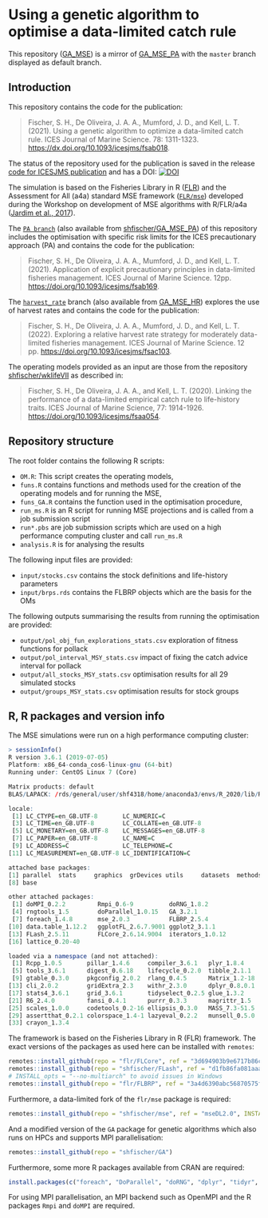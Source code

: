 Using a genetic algorithm to optimise a data-limited catch rule
================

This repository ([GA_MSE](https://github.com/shfischer/GA_MSE)) is a
mirror of [GA_MSE_PA](https://github.com/shfischer/GA_MSE_PA) with the
`master` branch displayed as default branch.

## Introduction

This repository contains the code for the publication:

> Fischer, S. H., De Oliveira, J. A. A., Mumford, J. D., and Kell, L. T.
> (2021). Using a genetic algorithm to optimize a data-limited catch
> rule. ICES Journal of Marine Science. 78: 1311-1323.
> <https://dx.doi.org/10.1093/icesjms/fsab018>.

The status of the repository used for the publication is saved in the
release [code for ICESJMS
publication](https://github.com/shfischer/GA_MSE/releases/tag/v1.0) and
has a DOI:
[![DOI](https://zenodo.org/badge/DOI/10.5281/zenodo.4475589.svg)](https://doi.org/10.5281/zenodo.4475589)

The simulation is based on the Fisheries Library in R
([FLR](http://www.flr-project.org/)) and the Assessment for All (a4a)
standard MSE framework ([`FLR/mse`](github.com/FLR/mse)) developed
during the Workshop on development of MSE algorithms with R/FLR/a4a
([Jardim et al.,
2017](https://ec.europa.eu/jrc/en/publication/assessment-all-initiativea4a-workshop-development-mse-algorithms-rflra4a)).

The [`PA branch`](https://github.com/shfischer/GA_MSE/tree/PA) (also
available from
[shfischer/GA_MSE_PA](https://github.com/shfischer/GA_MSE_PA)) of this
repository includes the optimisation with specific risk limits for the
ICES precautionary approach (PA) and contains the code for the
publication:

> Fischer, S. H., De Oliveira, J. A. A., Mumford, J. D., and Kell, L. T.
> (2021). Application of explicit precautionary principles in
> data-limited fisheries management. ICES Journal of Marine Science.
> 12pp. <https://doi.org/10.1093/icesjms/fsab169>.

The
[`harvest_rate`](https://github.com/shfischer/GA_MSE/tree/harvest_rate)
branch (also available from
[GA_MSE_HR](https://github.com/shfischer/GA_MSE_HR)) explores the use of
harvest rates and contains the code for the publication:

> Fischer, S. H., De Oliveira, J. A. A., Mumford, J. D., and Kell, L. T.
> (2022). Exploring a relative harvest rate strategy for moderately
> data-limited fisheries management. ICES Journal of Marine Science. 12
> pp. <https://doi.org/10.1093/icesjms/fsac103>.

The operating models provided as an input are those from the repository
[shfischer/wklifeVII](https://github.com/shfischer/wklifeVII) as
described in:

> Fischer, S. H., De Oliveira, J. A. A., and Kell, L. T. (2020). Linking
> the performance of a data-limited empirical catch rule to life-history
> traits. ICES Journal of Marine Science, 77: 1914-1926.
> <https://doi.org/10.1093/icesjms/fsaa054>.

## Repository structure

The root folder contains the following R scripts:

-   `OM.R`: This script creates the operating models,
-   `funs.R` contains functions and methods used for the creation of the
    operating models and for running the MSE,
-   `funs_GA.R` contains the function used in the optimisation
    procedure,
-   `run_ms.R` is an R script for running MSE projections and is called
    from a job submission script
-   `run*.pbs` are job submission scripts which are used on a high
    performance computing cluster and call `run_ms.R`
-   `analysis.R` is for analysing the results

The following input files are provided:

-   `input/stocks.csv` contains the stock definitions and life-history
    parameters
-   `input/brps.rds` contains the FLBRP objects which are the basis for
    the OMs

The following outputs summarising the results from running the
optimisation are provided:

-   `output/pol_obj_fun_explorations_stats.csv` exploration of fitness
    functions for pollack
-   `output/pol_interval_MSY_stats.csv` impact of fixing the catch
    advice interval for pollack
-   `output/all_stocks_MSY_stats.csv` optimisation results for all 29
    simulated stocks
-   `output/groups_MSY_stats.csv` optimisation results for stock groups

## R, R packages and version info

The MSE simulations were run on a high performance computing cluster:

``` r
> sessionInfo()
R version 3.6.1 (2019-07-05)
Platform: x86_64-conda_cos6-linux-gnu (64-bit)
Running under: CentOS Linux 7 (Core)

Matrix products: default
BLAS/LAPACK: /rds/general/user/shf4318/home/anaconda3/envs/R_2020/lib/R/lib/libRblas.so

locale:
 [1] LC_CTYPE=en_GB.UTF-8       LC_NUMERIC=C
 [3] LC_TIME=en_GB.UTF-8        LC_COLLATE=en_GB.UTF-8
 [5] LC_MONETARY=en_GB.UTF-8    LC_MESSAGES=en_GB.UTF-8
 [7] LC_PAPER=en_GB.UTF-8       LC_NAME=C
 [9] LC_ADDRESS=C               LC_TELEPHONE=C
[11] LC_MEASUREMENT=en_GB.UTF-8 LC_IDENTIFICATION=C

attached base packages:
[1] parallel  stats     graphics  grDevices utils     datasets  methods
[8] base

other attached packages:
 [1] doMPI_0.2.2         Rmpi_0.6-9          doRNG_1.8.2
 [4] rngtools_1.5        doParallel_1.0.15   GA_3.2.1
 [7] foreach_1.4.8       mse_2.0.3           FLBRP_2.5.4
[10] data.table_1.12.2   ggplotFL_2.6.7.9001 ggplot2_3.1.1
[13] FLash_2.5.11        FLCore_2.6.14.9004  iterators_1.0.12
[16] lattice_0.20-40

loaded via a namespace (and not attached):
 [1] Rcpp_1.0.5       pillar_1.4.6     compiler_3.6.1   plyr_1.8.4
 [5] tools_3.6.1      digest_0.6.18    lifecycle_0.2.0  tibble_2.1.1
 [9] gtable_0.3.0     pkgconfig_2.0.2  rlang_0.4.5      Matrix_1.2-18
[13] cli_2.0.2        gridExtra_2.3    withr_2.3.0      dplyr_0.8.0.1
[17] stats4_3.6.1     grid_3.6.1       tidyselect_0.2.5 glue_1.3.2
[21] R6_2.4.0         fansi_0.4.1      purrr_0.3.3      magrittr_1.5
[25] scales_1.0.0     codetools_0.2-16 ellipsis_0.3.0   MASS_7.3-51.5
[29] assertthat_0.2.1 colorspace_1.4-1 lazyeval_0.2.2   munsell_0.5.0
[33] crayon_1.3.4
```

The framework is based on the Fisheries Library in R (FLR) framework.
The exact versions of the packages as used here can be installed with
`remotes`:

``` r
remotes::install_github(repo = "flr/FLCore", ref = "3d694903b9e6717b86c3e8486fc14ebf92908786")
remotes::install_github(repo = "shfischer/FLash", ref = "d1fb86fa081aaa5b6980d74b07d9adb44ad19a7f", INSTALL_opts = "--no-multiarch") # silenced version of FLash
# INSTALL_opts = "--no-multiarch" to avoid issues in Windows
remotes::install_github(repo = "flr/FLBRP", ref = "3a4d6390abc56870575fbaba3637091036468217", INSTALL_opts = "--no-multiarch")
```

Furthermore, a data-limited fork of the `flr/mse` package is required:

``` r
remotes::install_github(repo = "shfischer/mse", ref = "mseDL2.0", INSTALL_opts = "--no-multiarch")
```

And a modified version of the `GA` package for genetic algorithms which
also runs on HPCs and supports MPI parallelisation:

``` r
remotes::install_github(repo = "shfischer/GA")
```

Furthermore, some more R packages available from CRAN are required:

``` r
install.packages(c("foreach", "DoParallel", "doRNG", "dplyr", "tidyr", "ggplot2", "scales", "cowplot", "Cairo", "scales")) 
```

For using MPI parallelisation, an MPI backend such as OpenMPI and the R
packages `Rmpi` and `doMPI` are required.
